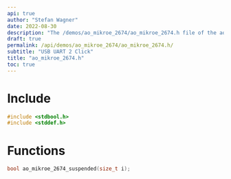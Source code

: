 ```yaml
---
api: true
author: "Stefan Wagner"
date: 2022-08-30
description: "The /demos/ao_mikroe_2674/ao_mikroe_2674.h file of the ao real-time operating system."
draft: true
permalink: /api/demos/ao_mikroe_2674/ao_mikroe_2674.h/
subtitle: "USB UART 2 Click"
title: "ao_mikroe_2674.h"
toc: true
---
```


# Include

```c
#include <stdbool.h>
#include <stddef.h>
```

# Functions

```c
bool ao_mikroe_2674_suspended(size_t i);
```
